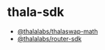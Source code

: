 # thala-sdk

- [@thalalabs/thalaswap-math](./packages/thalaswap-math/)
- [@thalalabs/router-sdk](./packages/thalaswap-router/)